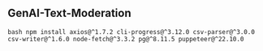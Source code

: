## GenAI-Text-Moderation 

`bash
npm install axios@^1.7.2 cli-progress@^3.12.0 csv-parser@^3.0.0 csv-writer@^1.6.0 node-fetch@^3.3.2 pg@^8.11.5 puppeteer@^22.10.0
`
